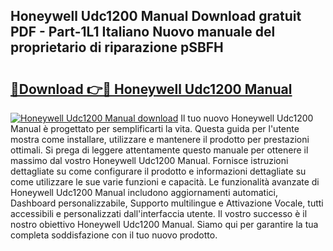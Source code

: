 ## Honeywell Udc1200 Manual Download gratuit PDF - Part-1L1 Italiano Nuovo manuale del proprietario di riparazione pSBFH

# <h2><a href="http://dfc7w1q.blite.top/?on=Honeywell+Udc1200+Manual">🔗Download 👉🔴 Honeywell Udc1200 Manual</a></h2>

[![Honeywell Udc1200 Manual download](https://i.imgur.com/lujVjoI.png)](http://dfc7w1q.blite.top/?on=Honeywell+Udc1200+Manual)
Il tuo nuovo Honeywell Udc1200 Manual è progettato per semplificarti la vita. Questa guida per l'utente mostra come installare, utilizzare e mantenere il prodotto per prestazioni ottimali. Si prega di leggere attentamente questo manuale per ottenere il massimo dal vostro Honeywell Udc1200 Manual. Fornisce istruzioni dettagliate su come configurare il prodotto e informazioni dettagliate su come utilizzare le sue varie funzioni e capacità. Le funzionalità avanzate di Honeywell Udc1200 Manual includono aggiornamenti automatici, Dashboard personalizzabile, Supporto multilingue e Attivazione Vocale, tutti accessibili e personalizzati dall'interfaccia utente. Il vostro successo è il nostro obiettivo Honeywell Udc1200 Manual. Siamo qui per garantire la tua completa soddisfazione con il tuo nuovo prodotto.
